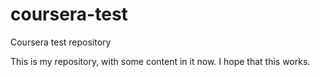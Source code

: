 # coursera-test
Coursera test repository

This is my repository, with some content in it now. I hope that this works.
